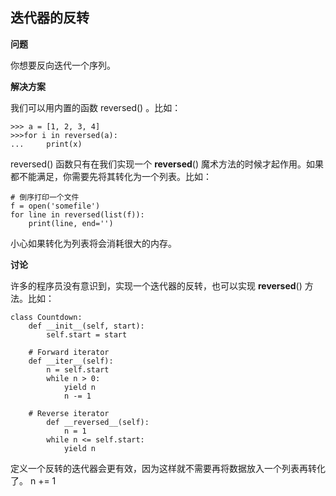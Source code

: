 ## 迭代器的反转

**问题**

你想要反向迭代一个序列。

**解决方案**

我们可以用内置的函数 reversed() 。比如：

    >>> a = [1, 2, 3, 4]
    >>>for i in reversed(a):
    ...     print(x)
    
reversed() 函数只有在我们实现一个 __reversed__() 魔术方法的时候才起作用。如果都不能满足，你需要先将其转化为一个列表。比如：

    # 倒序打印一个文件
    f = open('somefile')
    for line in reversed(list(f)):
        print(line, end='')

小心如果转化为列表将会消耗很大的内存。

**讨论**

许多的程序员没有意识到，实现一个迭代器的反转，也可以实现 __reversed__() 方法。比如：

    class Countdown:
        def __init__(self, start):
            self.start = start
            
        # Forward iterator
        def __iter__(self):
            n = self.start
            while n > 0:
                yield n
                n -= 1
                
        # Reverse iterator
            def __reversed__(self):
                n = 1
            while n <= self.start:
                yield n
                
定义一个反转的迭代器会更有效，因为这样就不需要再将数据放入一个列表再转化了。
                n += 1
